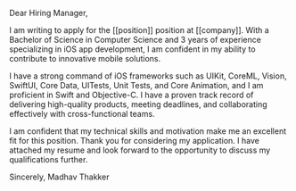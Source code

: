Dear Hiring Manager,

I am writing to apply for the [[position]] position at [[company]]. With a Bachelor of Science in Computer Science and 3 years of experience specializing in iOS app development, I am confident in my ability to contribute to innovative mobile solutions.

I have a strong command of iOS frameworks such as UIKit, CoreML, Vision, SwiftUI, Core Data, UITests, Unit Tests, and Core Animation, and I am proficient in Swift and Objective-C. I have a proven track record of delivering high-quality products, meeting deadlines, and collaborating effectively with cross-functional teams.

I am confident that my technical skills and motivation make me an excellent fit for this position. Thank you for considering my application. I have attached my resume and look forward to the opportunity to discuss my qualifications further.

Sincerely,
Madhav Thakker